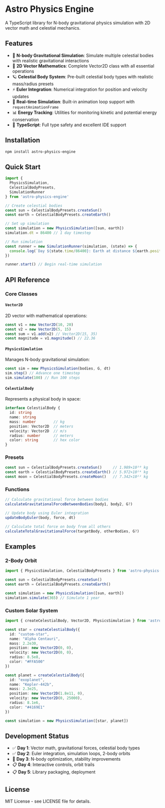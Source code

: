 # Astro Physics Engine

A TypeScript library for N-body gravitational physics simulation with 2D vector math and celestial mechanics.

## Features

- 🚀 **N-body Gravitational Simulation**: Simulate multiple celestial bodies with realistic gravitational interactions
- 📐 **2D Vector Mathematics**: Complete Vector2D class with all essential operations
- 🪐 **Celestial Body System**: Pre-built celestial body types with realistic mass/radius presets
- ⚡ **Euler Integration**: Numerical integration for position and velocity updates
- 🔄 **Real-time Simulation**: Built-in animation loop support with `requestAnimationFrame`
- 📊 **Energy Tracking**: Utilities for monitoring kinetic and potential energy conservation
- 🎯 **TypeScript**: Full type safety and excellent IDE support

## Installation

```bash
npm install astro-physics-engine
```

## Quick Start

```typescript
import { 
  PhysicsSimulation, 
  CelestialBodyPresets, 
  SimulationRunner 
} from 'astro-physics-engine'

// Create celestial bodies
const sun = CelestialBodyPresets.createSun()
const earth = CelestialBodyPresets.createEarth()

// Set up simulation
const simulation = new PhysicsSimulation([sun, earth])
simulation.dt = 86400 // 1 day timestep

// Run simulation
const runner = new SimulationRunner(simulation, (state) => {
  console.log(`Day ${state.time/86400}: Earth at distance ${earth.position.magnitude()/1e11} AU`)
})

runner.start() // Begin real-time simulation
```

## API Reference

### Core Classes

#### `Vector2D`
2D vector with mathematical operations:
```typescript
const v1 = new Vector2D(10, 20)
const v2 = new Vector2D(5, 15)
const sum = v1.add(v2) // Vector2D(15, 35)
const magnitude = v1.magnitude() // 22.36
```

#### `PhysicsSimulation` 
Manages N-body gravitational simulation:
```typescript
const sim = new PhysicsSimulation(bodies, G, dt)
sim.step() // Advance one timestep
sim.simulate(100) // Run 100 steps
```

#### `CelestialBody`
Represents a physical body in space:
```typescript
interface CelestialBody {
  id: string
  name: string
  mass: number        // kg
  position: Vector2D  // meters
  velocity: Vector2D  // m/s
  radius: number      // meters
  color: string       // hex color
}
```

### Presets

```typescript
const sun = CelestialBodyPresets.createSun()     // 1.989×10³⁰ kg
const earth = CelestialBodyPresets.createEarth() // 5.972×10²⁴ kg  
const moon = CelestialBodyPresets.createMoon()   // 7.342×10²² kg
```

### Functions

```typescript
// Calculate gravitational force between bodies
calculateGravitationalForceBetweenBodies(body1, body2, G?)

// Update body using Euler integration  
updateBodyEuler(body, force, dt)

// Calculate total force on body from all others
calculateTotalGravitationalForce(targetBody, otherBodies, G?)
```

## Examples

### 2-Body Orbit
```typescript
import { PhysicsSimulation, CelestialBodyPresets } from 'astro-physics-engine'

const sun = CelestialBodyPresets.createSun()
const earth = CelestialBodyPresets.createEarth() 

const simulation = new PhysicsSimulation([sun, earth])
simulation.simulate(365) // Simulate 1 year
```

### Custom Solar System
```typescript
import { createCelestialBody, Vector2D, PhysicsSimulation } from 'astro-physics-engine'

const star = createCelestialBody({
  id: "custom-star",
  name: "Alpha Centauri", 
  mass: 2.2e30,
  position: new Vector2D(0, 0),
  velocity: new Vector2D(0, 0),
  radius: 8.5e8,
  color: "#FFA500"
})

const planet = createCelestialBody({
  id: "exoplanet",
  name: "Kepler-442b",
  mass: 2.3e25,
  position: new Vector2D(1.8e11, 0),
  velocity: new Vector2D(0, 25000),
  radius: 8.1e6, 
  color: "#4169E1"
})

const simulation = new PhysicsSimulation([star, planet])
```

## Development Status

- ✅ **Day 1**: Vector math, gravitational forces, celestial body types
- ✅ **Day 2**: Euler integration, simulation loops, 2-body orbits
- 🚧 **Day 3**: N-body optimization, stability improvements  
- 📋 **Day 4**: Interactive controls, orbit trails
- 📋 **Day 5**: Library packaging, deployment

## License

MIT License - see LICENSE file for details.
